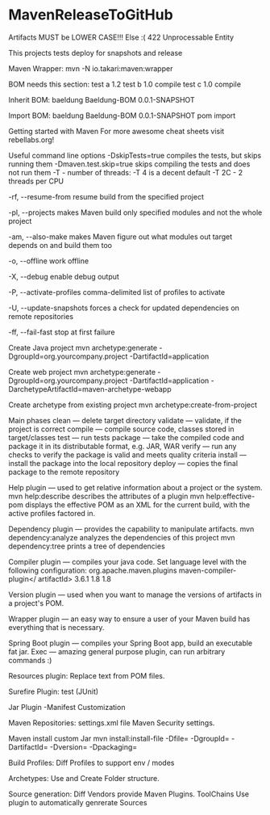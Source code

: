 # MavenReleaseToGitHub

Artifacts MUST be LOWER CASE!!!  Else  :( 422 Unprocessable Entity


This projects tests deploy for snapshots and release


Maven Wrapper:
mvn -N io.takari:maven:wrapper

BOM needs this section:
<dependencyManagement>
        <dependencies>
            <dependency>
                <groupId>test</groupId>
                <artifactId>a</artifactId>
                <version>1.2</version>
            </dependency>
            <dependency>
                <groupId>test</groupId>
                <artifactId>b</artifactId>
                <version>1.0</version>
                <scope>compile</scope>
            </dependency>
            <dependency>
                <groupId>test</groupId>
                <artifactId>c</artifactId>
                <version>1.0</version>
                <scope>compile</scope>
            </dependency>
        </dependencies>
    </dependencyManagement>

Inherit BOM:
<parent>
<groupId>baeldung</groupId>
<artifactId>Baeldung-BOM</artifactId>
<version>0.0.1-SNAPSHOT</version>
</parent>


Import BOM:
<dependencyManagement>
<dependencies>
<dependency>
<groupId>baeldung</groupId>
<artifactId>Baeldung-BOM</artifactId>
<version>0.0.1-SNAPSHOT</version>
<type>pom</type>
<scope>import</scope>
</dependency>
</dependencies>
</dependencyManagement>



Getting started with Maven For more awesome cheat sheets
visit rebellabs.org! 

Useful command line options
-DskipTests=true compiles the tests, but skips
running them
-Dmaven.test.skip=true skips compiling the tests
and does not run them
-T - number of threads:
-T 4 is a decent default
-T 2C - 2 threads per CPU

-rf, --resume-from resume build from the
specified project

-pl, --projects makes Maven build only specified
modules and not the whole project

-am, --also-make makes Maven figure out what
modules out target depends on and build them too

-o, --offline work offline

-X, --debug enable debug output

-P, --activate-profiles comma-delimited list
of profiles to activate

-U, --update-snapshots forces a check for updated
dependencies on remote repositories

-ff, --fail-fast stop at first failure

Create Java project
mvn archetype:generate
-DgroupId=org.yourcompany.project
-DartifactId=application

Create web project
mvn archetype:generate
-DgroupId=org.yourcompany.project
-DartifactId=application
-DarchetypeArtifactId=maven-archetype-webapp

Create archetype from existing project
mvn archetype:create-from-project

Main phases
clean — delete target directory
validate — validate, if the project is correct
compile — compile source code, classes stored
in target/classes
test — run tests
package — take the compiled code and package it in its
distributable format, e.g. JAR, WAR
verify — run any checks to verify the package is valid
and meets quality criteria
install — install the package into the local repository
deploy — copies the final package to the remote repository

Help plugin — used to get relative information about a
project or the system.
mvn help:describe describes the attributes of a plugin
mvn help:effective-pom displays the effective POM
as an XML for the current build, with the active profiles
factored in.

Dependency plugin — provides the capability to
manipulate artifacts.
mvn dependency:analyze analyzes the dependencies
of this project
mvn dependency:tree prints a tree of dependencies

Compiler plugin — compiles your java code.
Set language level with the following configuration:
<plugin>
<groupId>org.apache.maven.plugins</groupId>
<artifactId>maven-compiler-plugin</
artifactId>
<version>3.6.1</version>
<configuration>
 <source>1.8</source>
 <target>1.8</target>
 </configuration>
</plugin>

Version plugin — used when you want to manage
the versions of artifacts in a project's POM.

Wrapper plugin — an easy way to ensure
a user of your Maven build has everything
that is necessary.

Spring Boot plugin — compiles your
Spring Boot app, build an executable fat jar.
Exec — amazing general purpose plugin,
can run arbitrary commands :) 




Resources plugin:
Replace text from POM files.


Surefire Plugin: test (JUnit) 

Jar Plugin -Manifest Customization


Maven Repositories:
settings.xml file
Maven Security settings.

Maven install custom Jar
mvn install:install-file -Dfile=<Fle> -DgroupId= -DartifactId= -Dversion= -Dpackaging=

Build Profiles:
Diff Profiles to support env / modes

Archetypes:
Use and Create Folder structure.


Source generation:
Diff Vendors provide Maven Plugins.
ToolChains
Use plugin to automatically genrerate Sources  








